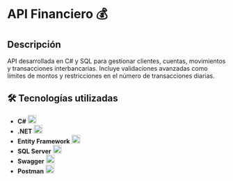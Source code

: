 # API Financiero 💰

## Descripción
API desarrollada en C# y SQL para gestionar clientes, cuentas, movimientos y transacciones interbancarias. Incluye validaciones avanzadas como límites de montos y restricciones en el número de transacciones diarias.

## 🛠️ Tecnologías utilizadas
- **C#** <img src="https://img.icons8.com/color/48/000000/c-sharp-logo.png" width="20"/>
- **.NET** <img src="https://img.icons8.com/color/48/000000/dot-net.png" width="20"/>
- **Entity Framework** <img src="https://img.icons8.com/color/48/000000/entity-framework.png" width="20"/>
- **SQL Server** <img src="https://img.icons8.com/color/48/000000/microsoft-sql-server.png" width="20"/>
- **Swagger** <img src="https://img.icons8.com/color/48/000000/swagger.png" width="20"/>
- **Postman** <img src="https://img.icons8.com/color/48/000000/postman-api.png" width="20"/>
